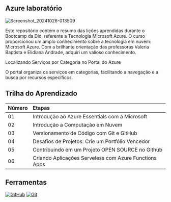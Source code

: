 ## Azure laboratório 

![Screenshot_20241026-013509](https://github.com/user-attachments/assets/c49a7190-3c40-420f-8300-18daaab72dcf)

Este repositório contém o resumo das lições aprendidas durante o Bootcamp da Dio, referente a Tecnologia Microsoft Azure.
O curso proporcionou um amplo conhecimento sobre a tecnologia em nuvem: Microsoft Azure.
Com a brilhante orientação das professoras Valeria Baptista e Elidiana Andrade, adquiri um valioso conhecimento.


Localizando Serviços por Categoria no Portal do Azure

O portal organiza os serviços em categorias, facilitando a navegação e a busca por recursos específicos.




## Trilha do Aprendizado
<table>
  <thead>
    <tr align="left">
      <th>Número</th>
      <th>Etapas</th>
    </tr>
  </thead>
  <tbody align="left">
    <tr>
      <td>01</td>
      <td> Introdução ao Azure Essentials com a Microsoft</td>
    </tr>
    <tr>
      <td>02</td>
      <td>Introdução a Computação em Nuvem</td>
    </tr>
    <tr>
      <td>03</td>
      <td>Versionamento de Código com Git e GitHub</td>  
    </tr>
    <tr>
      <td>04</td>
      <td>Desafios de Projetos: Crie um Portfólio Vencedor</td>
      </tr>
    <tr>
<td>05</td>
      <td>Contribuindo em um Projeto OPEN SOURCE no Github</td>
      </tr>
    <tr>
<td>06</td>
      <td>Criando Aplicações Serveless com Azure Functions Apps</td> 
    </tr>
  </tbody>
</table> 





## Ferramentas
[![GitHub](https://img.shields.io/badge/GitHub-000?style=for-the-badge&logo=github&logoColor=30A3DC)](https://docs.github.com/)
[![Git](https://img.shields.io/badge/Git-000?style=for-the-badge&logo=git&logoColor=E94D5F)](https://git-scm.com/doc) 
